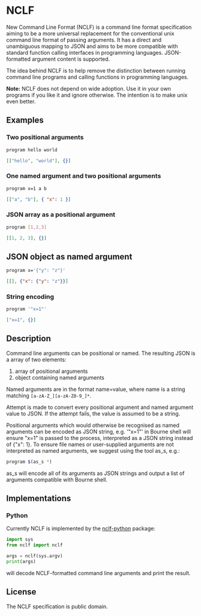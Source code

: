 # NCLF

New Command Line Format (NCLF) is a command line format specification aiming
to be a more universal replacement for the conventional unix command line
format of passing arguments. It has a direct and unambiguous mapping
to JSON and aims to be more compatible with standard function calling interfaces
in programming languages. JSON-formatted argument content is
supported.

The idea behind NCLF is to help remove the distinction between running
command line programs and calling functions in programming languages.

**Note:** NCLF does not depend on wide adoption. Use it in your own programs
if you like it and ignore otherwise. The intention is to make unix even better.

## Examples

### Two positional arguments

```sh
program hello world
```

```json
[["hello", "world"], {}]
```

### One named argument and two positional arguments

```sh
program x=1 a b
```

```json
[["a", "b"], { "x": 1 }]
```

### JSON array as a positional argument

```sh
program [1,2,3]
```

```json
[[1, 2, 3], {}]
```

## JSON object as named argument

```sh
program x='{"y": "z"}'
```

```json
[[], {"x": {"y": "z"}}]
```

### String encoding

```sh
program '"x=1"'
```

```json
["x=1", {}]
```

## Description

Command line arguments can be positional or named. The resulting JSON
is a array of two elements:

1. array of positional arguments
2. object containing named arguments

Named arguments are in the format name=value, where name is a string matching
`[a-zA-Z_][a-zA-Z0-9_]*`.

Attempt is made to convert every positional argument and named argument value
to JSON. If the attempt fails, the value is assumed to be a string.

Positional arguments which would otherwise be recognised as named arguments
can be encoded as JSON string, e.g. '"x=1"' in Bourne shell will ensure
"x=1" is passed to the process, interpreted as a JSON string instead of
{"x": 1}. To ensure file names or user-supplied arguments are not interpreted
as named arguments, we suggest using the tool as_s, e.g.:

```sh
program $(as_s *)
```

as_s will encode all of its arguments as JSON strings and output a list
of arguments compatible with Bourne shell.

## Implementations

### Python

Currently NCLF is implemented by the [nclf-python](https://peterkuma.github.com/nclf-python) package:

```python
import sys
from nclf import nclf

args = nclf(sys.argv)
print(args)
```

will decode NCLF-formatted command line arguments and print the result.

## License

The NCLF specification is public domain.
